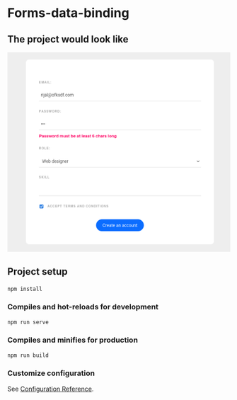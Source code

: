 # Forms-data-binding

## The project would look like
![screentshoot](src/assets/Screenshot_2022-06-04_05-20-33.png)

## Project setup
```
npm install
```

### Compiles and hot-reloads for development
```
npm run serve
```

### Compiles and minifies for production
```
npm run build
```

### Customize configuration
See [Configuration Reference](https://cli.vuejs.org/config/).
